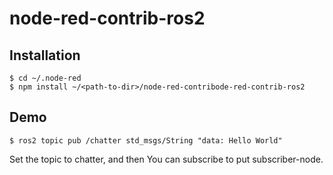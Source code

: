 # node-red-contrib-ros2

## Installation

```
$ cd ~/.node-red
$ npm install ~/<path-to-dir>/node-red-contribode-red-contrib-ros2
```

## Demo
```
$ ros2 topic pub /chatter std_msgs/String "data: Hello World"
```
Set the topic to chatter, and then
You can subscribe to put subscriber-node.

